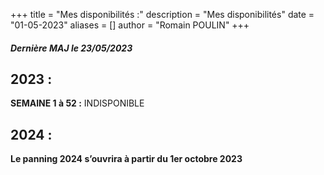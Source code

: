+++
title = "Mes disponibilités :"
description = "Mes disponibilités"
date = "01-05-2023"
aliases = []
author = "Romain POULIN"
+++

##### *Dernière MAJ le 23/05/2023*

## **2023 :**

**SEMAINE 1 à 52 :** INDISPONIBLE

## **2024 :**

**Le panning 2024 s’ouvrira à partir du 1er octobre 2023**